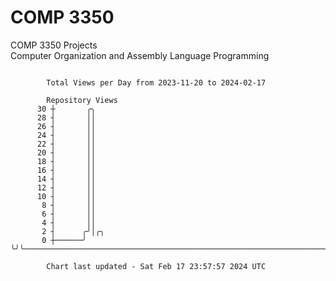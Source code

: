 # COMP 3350
COMP 3350 Projects  
Computer Organization and Assembly Language Programming

```

        Total Views per Day from 2023-11-20 to 2024-02-17

        Repository Views
      30 ┼       ╭╮
      28 ┤       ││
      26 ┤       ││
      24 ┤       ││
      22 ┤       ││
      20 ┤       ││
      18 ┤       ││
      16 ┤       ││
      14 ┤       ││
      12 ┤       ││
      10 ┤       ││
       8 ┤       ││
       6 ┤       ││
       4 ┤       ││
       2 ┤      ╭╯│╭╮
       0 ┼──────╯ ╰╯╰──────────────────────────────────────────────────────────────────────────────

        Chart last updated - Sat Feb 17 23:57:57 2024 UTC
        
```
